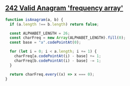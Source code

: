 ## [242 Valid Anagram 'frequency array'](https://leetcode.com/problems/valid-anagram/)

<!-- notecardId: 1741121961521 -->

```js
function isAnagram(a, b) {
  if (a.length !== b.length) return false;

  const ALPHABET_LENGTH = 26;
  const charFreq = new Array(ALPHABET_LENGTH).fill(0);
  const base = "a".codePointAt(0);

  for (let i = 0; i < a.length; i += 1) {
    charFreq[a.codePointAt(i) - base] += 1;
    charFreq[b.codePointAt(i) - base] -= 1;
  }

  return charFreq.every((x) => x === 0);
}
```
